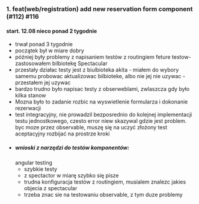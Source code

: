 ### 1. feat(web/registration) add new reservation form component (#112) #116 
#### start. 12.08 nieco ponad 2 tygodnie
  - trwał ponad 3 tygodnie
  - początek był w miare dobry
  - później były problemy z napisaniem testów z routingiem feture testow- zastosowałem bilbiotekę Spectacular
  - przestały działac testy jest z biulbioteka akita - miałem do wybory samemu probowac aktualizowac bilbioteke, albo nie jej nie uzywac - przestałem jej uzywac
  - bardzo trudno było napisac testy z obserweblami, zwlaszcza gdy było kilka stanow
  - Mozna było to zadanie rozbic na wyswietlenie formularza i dokonanie rezerwacji
  - test integracyjny, nie prowadzil bezposrednio do kolejnej implementacji testu jednostkowego, czesto error niew skazywal gdzie jest problem. byc moze przez observable, muszę się na uczyć złożony test aceptacyjny rozbijać na prostrze kroki
  - ##### wnioski z narzędzi do testów komponentów:
    angular testing 
    - szybkie testy
    - z spectactor w miarę szybko się pisze
    - trudna konfiguracja testów z routingiem, musialem znalezc jakies objecia z spectacular
    - trzeba znac sie na testowaniu observable, z tym duze problemy

